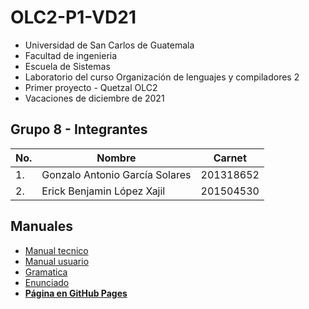 # **OLC2-P1-VD21**
- Universidad de San Carlos de Guatemala
- Facultad de ingenieria
- Escuela de Sistemas
- Laboratorio del curso Organización de lenguajes y compiladores 2
- Primer proyecto - Quetzal OLC2
- Vacaciones de diciembre de 2021


## Grupo 8 - Integrantes

| No. | Nombre                         | Carnet    |
|-----|--------------------------------|-----------|
| 1.  | Gonzalo Antonio García Solares | 201318652 |
| 2.  | Erick Benjamin López Xajil     | 201504530 |


## Manuales

- [Manual tecnico](/Documentacion/Manual_usuario.md)
- [Manual usuario](/Documentacion/Manual_tecnico.md)
- [Gramatica](/Documentacion/Gramatica_Quetzal.md)
- [Enunciado](https://github.com/harias25/olc2-diciembre-2021/tree/main/Proyecto%201)
- [**Página en GitHub Pages**](https://gomzalo.github.io/OLC2-P1-VD21/)